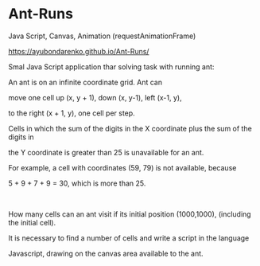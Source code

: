 # Ant-Runs

Java Script, Canvas, Animation (requestAnimationFrame)

https://ayubondarenko.github.io/Ant-Runs/

Smal Java Script application thar solving task with running ant:


An ant is on an infinite coordinate grid. Ant can

move one cell up (x, y + 1), down (x, y-1), left (x-1, y),

to the right (x + 1, y), one cell per step.

Cells in which the sum of the digits in the X coordinate plus the sum of the digits in

the Y coordinate is greater than 25 is unavailable for an ant. 

For example, a cell with coordinates (59, 79) is not available, because

5 + 9 + 7 + 9 = 30, which is more than 25.

 

How many cells can an ant visit if its initial position (1000,1000), (including the initial cell).


It is necessary to find a number of cells and write a script in the language

Javascript, drawing on the canvas area available to the ant.



